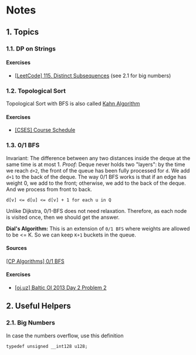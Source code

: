 # Notes

## 1. Topics
### 1.1. DP on Strings
#### Exercises
- [[LeetCode] 115. Distinct Subsequences](https://leetcode.com/problems/distinct-subsequences/description/) (see 2.1 for big numbers)

### 1.2. Topological Sort
Topological Sort with BFS is also called [Kahn Algorithm](https://en.wikipedia.org/wiki/Topological_sorting#Kahn's_algorithm)
#### Exercises
- [[CSES] Course Schedule](https://cses.fi/problemset/task/1679)

### 1.3. 0/1 BFS
Invariant: The difference between any two distances inside the deque at the same time is at most 1. 
*Proof:* Deque never holds two "layers": by the time we reach `d+2`, the front of the queue has been fully processed for `d`. We add `d+1` to the back of the deque.
The way 0/1 BFS works is that if an edge has weight 0, we add to the front; otherwise, we add to the back of the deque. And we process from front to back.
```
d[v] <= d[u] <= d[v] + 1 for each u in Q
```
Unlike Dijkstra, 0/1-BFS does not need relaxation. Therefore, as each node is visited once, then we should get the answer.

**Dial's Algorithm:** This is an extension of `0/1 BFS` where weights are allowed to be <= K. So we can keep `K+1` buckets in the queue.
#### Sources
[[CP Algorithms] 0/1 BFS](https://cp-algorithms.com/graph/01_bfs.html)
#### Exercises
- [[oj.uz] Baltic OI 2013 Day 2 Problem 2](https://oj.uz/problem/view/BOI13_tracks)

## 2. Useful Helpers
### 2.1. Big Numbers
In case the numbers overflow, use this definition
```
typedef unsigned __int128 u128;
```
